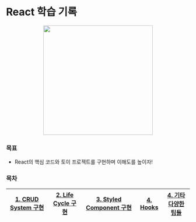 # React 학습 기록

<p align='center'><img src="https://user-images.githubusercontent.com/76730867/154834175-e63e7cfa-bb46-4e54-b603-fcbcadca6398.jpeg" height="300"/></center></p>

### 목표

- React의 핵심 코드와 토이 프로젝트를 구현하며 이해도를 높이자!

### 목차


|[1. CRUD System 구현][1장]|[2. Life Cycle 구현][2장]|[3. Styled Component 구현][3장]|[4. Hooks][4장]|[4. 기타 다양한 팁들][5장]|
|:-----:|:-----:|:-----:|:-----:|:-----:|

[1장]: https://github.com/projectkorea/study-js-react/tree/main/src/CRUD%20system
[2장]: https://github.com/projectkorea/study-js-react/tree/main/src/Life%20Cycle
[3장]: _blank
[4장]: _blank
[5장]: _blank